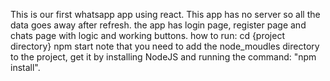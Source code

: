 This is our first whatsapp app using react.
This app has no server so all the data goes away after refresh.
the app has login page, register page and chats page with logic and working buttons.
how to run:
  cd {project directory}
  npm start
note that you need to add the node_moudles directory to the project, get it by installing NodeJS and running the command: "npm install".
